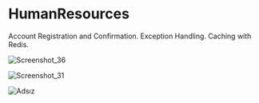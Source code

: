 # HumanResources
Account Registration and Confirmation.
Exception Handling.
Caching with Redis.

![Screenshot_36](https://user-images.githubusercontent.com/21373505/120072060-842d7400-c09a-11eb-8f31-b2793ac33949.png)

![Screenshot_31](https://user-images.githubusercontent.com/21373505/119566259-9c0faa00-bdb3-11eb-813d-a90a057f4296.png)

![Adsız](https://user-images.githubusercontent.com/21373505/119266027-ca458c00-bbf1-11eb-8820-e88d2ec7f75f.png)
